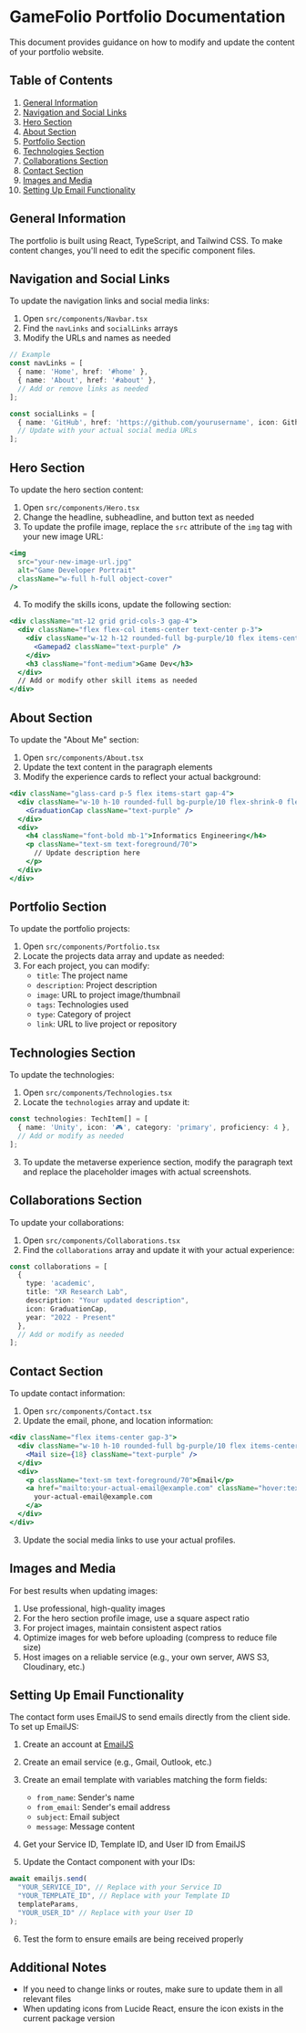 

# GameFolio Portfolio Documentation

This document provides guidance on how to modify and update the content of your portfolio website.

## Table of Contents
1. [General Information](#general-information)
2. [Navigation and Social Links](#navigation-and-social-links)
3. [Hero Section](#hero-section)
4. [About Section](#about-section)
5. [Portfolio Section](#portfolio-section)
6. [Technologies Section](#technologies-section)
7. [Collaborations Section](#collaborations-section)
8. [Contact Section](#contact-section)
9. [Images and Media](#images-and-media)
10. [Setting Up Email Functionality](#setting-up-email-functionality)

## General Information

The portfolio is built using React, TypeScript, and Tailwind CSS. To make content changes, you'll need to edit the specific component files.

## Navigation and Social Links

To update the navigation links and social media links:

1. Open `src/components/Navbar.tsx`
2. Find the `navLinks` and `socialLinks` arrays
3. Modify the URLs and names as needed

```typescript
// Example
const navLinks = [
  { name: 'Home', href: '#home' },
  { name: 'About', href: '#about' },
  // Add or remove links as needed
];

const socialLinks = [
  { name: 'GitHub', href: 'https://github.com/yourusername', icon: Github },
  // Update with your actual social media URLs
];
```

## Hero Section

To update the hero section content:

1. Open `src/components/Hero.tsx`
2. Change the headline, subheadline, and button text as needed
3. To update the profile image, replace the `src` attribute of the `img` tag with your new image URL:

```jsx
<img
  src="your-new-image-url.jpg"
  alt="Game Developer Portrait"
  className="w-full h-full object-cover"
/>
```

4. To modify the skills icons, update the following section:

```jsx
<div className="mt-12 grid grid-cols-3 gap-4">
  <div className="flex flex-col items-center text-center p-3">
    <div className="w-12 h-12 rounded-full bg-purple/10 flex items-center justify-center mb-2">
      <Gamepad2 className="text-purple" />
    </div>
    <h3 className="font-medium">Game Dev</h3>
  </div>
  // Add or modify other skill items as needed
</div>
```

## About Section

To update the "About Me" section:

1. Open `src/components/About.tsx`
2. Update the text content in the paragraph elements
3. Modify the experience cards to reflect your actual background:

```jsx
<div className="glass-card p-5 flex items-start gap-4">
  <div className="w-10 h-10 rounded-full bg-purple/10 flex-shrink-0 flex items-center justify-center">
    <GraduationCap className="text-purple" />
  </div>
  <div>
    <h4 className="font-bold mb-1">Informatics Engineering</h4>
    <p className="text-sm text-foreground/70">
      // Update description here
    </p>
  </div>
</div>
```

## Portfolio Section

To update the portfolio projects:

1. Open `src/components/Portfolio.tsx`
2. Locate the projects data array and update as needed:
3. For each project, you can modify:
   - `title`: The project name
   - `description`: Project description
   - `image`: URL to project image/thumbnail
   - `tags`: Technologies used
   - `type`: Category of project
   - `link`: URL to live project or repository

## Technologies Section

To update the technologies:

1. Open `src/components/Technologies.tsx`
2. Locate the `technologies` array and update it:

```typescript
const technologies: TechItem[] = [
  { name: 'Unity', icon: '🎮', category: 'primary', proficiency: 4 },
  // Add or modify as needed
];
```

3. To update the metaverse experience section, modify the paragraph text and replace the placeholder images with actual screenshots.

## Collaborations Section

To update your collaborations:

1. Open `src/components/Collaborations.tsx`
2. Find the `collaborations` array and update it with your actual experience:

```typescript
const collaborations = [
  {
    type: 'academic',
    title: "XR Research Lab",
    description: "Your updated description",
    icon: GraduationCap,
    year: "2022 - Present"
  },
  // Add or modify as needed
];
```

## Contact Section

To update contact information:

1. Open `src/components/Contact.tsx`
2. Update the email, phone, and location information:

```jsx
<div className="flex items-center gap-3">
  <div className="w-10 h-10 rounded-full bg-purple/10 flex items-center justify-center flex-shrink-0">
    <Mail size={18} className="text-purple" />
  </div>
  <div>
    <p className="text-sm text-foreground/70">Email</p>
    <a href="mailto:your-actual-email@example.com" className="hover:text-purple transition-colors">
      your-actual-email@example.com
    </a>
  </div>
</div>
```

3. Update the social media links to use your actual profiles.

## Images and Media

For best results when updating images:

1. Use professional, high-quality images
2. For the hero section profile image, use a square aspect ratio
3. For project images, maintain consistent aspect ratios
4. Optimize images for web before uploading (compress to reduce file size)
5. Host images on a reliable service (e.g., your own server, AWS S3, Cloudinary, etc.)

## Setting Up Email Functionality

The contact form uses EmailJS to send emails directly from the client side. To set up EmailJS:

1. Create an account at [EmailJS](https://www.emailjs.com/)
2. Create an email service (e.g., Gmail, Outlook, etc.)
3. Create an email template with variables matching the form fields:
   - `from_name`: Sender's name
   - `from_email`: Sender's email address
   - `subject`: Email subject
   - `message`: Message content

4. Get your Service ID, Template ID, and User ID from EmailJS
5. Update the Contact component with your IDs:

```jsx
await emailjs.send(
  "YOUR_SERVICE_ID", // Replace with your Service ID
  "YOUR_TEMPLATE_ID", // Replace with your Template ID
  templateParams,
  "YOUR_USER_ID" // Replace with your User ID
);
```

6. Test the form to ensure emails are being received properly

## Additional Notes

- If you need to change links or routes, make sure to update them in all relevant files
- When updating icons from Lucide React, ensure the icon exists in the current package version

